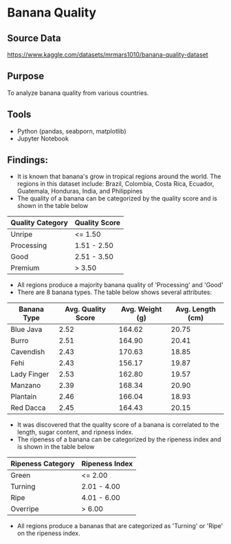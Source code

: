 # Banana Quality
## Source Data
https://www.kaggle.com/datasets/mrmars1010/banana-quality-dataset

## Purpose
To analyze banana quality from various countries.

## Tools
- Python (pandas, seabporn, matplotlib)
- Jupyter Notebook

## Findings:
- It is known that banana's grow in tropical regions around the world. The regions in this dataset include: Brazil, Colombia, Costa Rica, Ecuador, Guatemala, Honduras, India, and Philippines
- The quality of a banana can be categorized by the quality score and is shown in the table below

| Quality Category | Quality Score |
|------------------|-------|
| Unripe | <= 1.50 |
| Processing | 1.51 - 2.50 |
| Good | 2.51 - 3.50 |
| Premium | > 3.50 |

- All regions produce a majority banana quality of  'Processing' and 'Good'
- There are 8 banana types. The table below shows several attributes:

| Banana Type | Avg. Quality Score | Avg. Weight (g) | Avg. Length (cm) |  
|-------------|--------------------|-----------------|------------------|
| Blue Java   | 2.52               | 164.62          | 20.75            |
| Burro       | 2.51               | 164.90          | 20.41            |
| Cavendish   | 2.43               | 170.63          | 18.85            |
| Fehi        | 2.43               | 156.17          | 19.87            |
| Lady Finger | 2.53               | 162.80          | 19.57            |
| Manzano     | 2.39               | 168.34          | 20.90            |
| Plantain    | 2.46               | 166.04          | 18.93            |
| Red Dacca   | 2.45               | 164.43          | 20.15            |

- It was discovered that the quality score of a banana is correlated to the length, sugar content, and ripness index.
- The ripeness of a banana can be categorized by the ripeness index and is shown in the table below

| Ripeness Category | Ripeness Index |
|------------------|-------|
| Green | <= 2.00|
| Turning | 2.01 - 4.00 |
| Ripe | 4.01 - 6.00 |
| Overripe | > 6.00 |

- All regions produce a bananas that are categorized as 'Turning' or 'Ripe' on the ripeness index.
 

